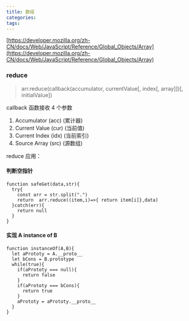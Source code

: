 ```yaml
---
title: 数组
categories:
tags:
---
```


[https://developer.mozilla.org/zh-CN/docs/Web/JavaScript/Reference/Global_Objects/Array](https://developer.mozilla.org/zh-CN/docs/Web/JavaScript/Reference/Global_Objects/Array)

### reduce

> arr.reduce(callback(accumulator, currentValue[, index[, array]])[, initialValue])

callback 函数接收 4 个参数

1. Accumulator (acc) (累计器)
2. Current Value (cur) (当前值)
3. Current Index (idx) (当前索引)
4. Source Array (src) (源数组)

reduce 应用：

#### 判断空指针

```
function safeGet(data,str){
  try{
    const arr = str.split(".")
    return  arr.reduce((item,i)=>{ return item[i]},data)
  }catch(err){
    return null
  }
}
```

#### 实现 A instance of B

```
function instanceOf(A,B){
  let aPrototy = A.__proto__
  let bCons = B.prototype
  while(true){
    if(aPrototy === null){
      return false
    }
    if(aPrototy === bCons){
      return true
    }
    aPrototy = aPrototy.__proto__
  }
}
```
